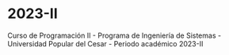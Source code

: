 # 2023-II
Curso de Programación II - Programa de Ingeniería de Sistemas - Universidad Popular del Cesar - Periodo académico 2023-II
